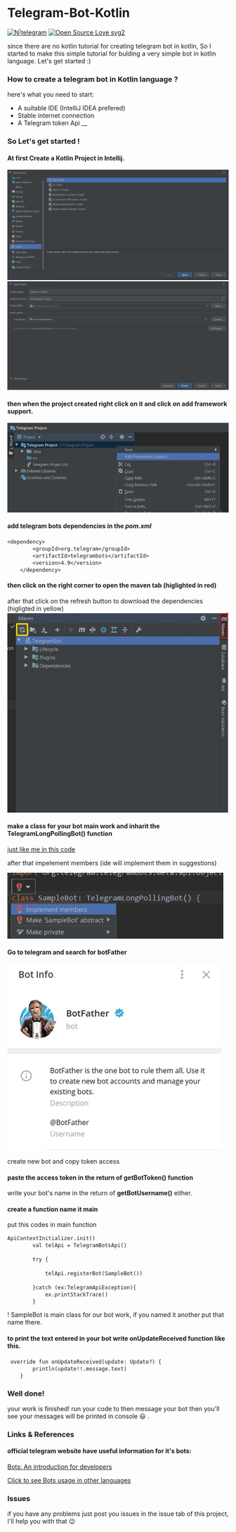 # Telegram-Bot-Kotlin

[![N|telegram](https://img.icons8.com/fluent/48/000000/telegram-app.png)](https://core.telegram.org/bots)
[![Open Source Love svg2](https://badges.frapsoft.com/os/v2/open-source.svg?v=103)](https://github.com/ellerbrock/open-source-badges/)




since there are no kotlin tutorial for creating telegram bot in kotlin, So I started to make this simple tutorial for bulding a very simple bot in kotlin language.
Let's get started :)
### How to create a telegram bot in Kotlin language ?
here's what you need to start:
  - A suitable IDE (IntelliJ IDEA prefered)
  - Stable internet connection
  - A Telegram token Api __

 

### So Let's get started !

#### At first Create a Kotlin Project in Intellij.
![creating proejct](https://github.com/amindadgar/Telegram-Bot-Kotlin/blob/master/Photo%201.jpg)
![creating proejct](https://github.com/amindadgar/Telegram-Bot-Kotlin/blob/master/Photo%202.jpg)
#### then when the project created right click on it and click on add framework support.
![add framework support](https://github.com/amindadgar/Telegram-Bot-Kotlin/blob/master/Photo%203.jpg)

#### add telegram bots dependencies in the _**pom.xml**_
```
<dependency>
        <groupId>org.telegram</groupId>
        <artifactId>telegrambots</artifactId>
        <version>4.9</version>
    </dependency>
```
#### then click on the right corner to open the maven tab (higlighted in red)
after that click on the refresh button to download the dependencies (higligted in yellow)
![download dependencies](https://github.com/amindadgar/Telegram-Bot-Kotlin/blob/master/InkedPhoto%204_LI.jpg)

#### make a class for your bot main work and inharit the **TelegramLongPollingBot()** function
[just like me in this code](https://github.com/amindadgar/Telegram-Bot-Kotlin/blob/master/src/main/java/SampleBot.kt)

after that impelement members (ide will implement them in suggestions) 

![implement members](https://github.com/amindadgar/Telegram-Bot-Kotlin/blob/master/implement%20members.jpg)

#### Go to telegram and search for botFather
![BotFather](https://github.com/amindadgar/Telegram-Bot-Kotlin/blob/master/botFather.jpg)

create new bot and copy token access

#### paste the access token in the return of **getBotToken()** function
write your bot's name in the return of **getBotUsername()** either.

#### create a function name it main
put this codes in main function
```
ApiContextInitializer.init()
        val telApi = TelegramBotsApi()

        try {

            telApi.registerBot(SampleBot())

        }catch (ex:TelegramApiException){
            ex.printStackTrace()
        }
```
! SampleBot is main class for our bot work, if you named it another put that name there.

#### to print the text entered in your bot write **onUpdateReceived** function like this.
```
 override fun onUpdateReceived(update: Update?) {
        println(update!!.message.text)
    }
```

### Well done!
your work is finished!
run your code to then message your bot then you'll see your messages will be printed in console :smiley: .


### Links & References
#### official telegram website have useful information for it's bots: 
[Bots: An introduction for developers](https://core.telegram.org/bots)

[Click to see Bots usage in other languages](https://core.telegram.org/bots/samples)



### Issues
if you have any problems just post you issues in the issue tab of this project, I'll help you with that :wink:






